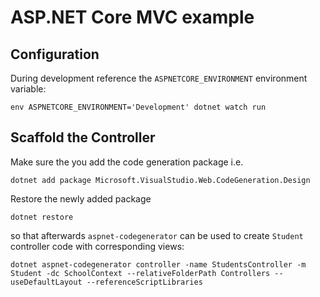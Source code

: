 # ASP.NET Core MVC example #

## Configuration ##

During development reference the `ASPNETCORE_ENVIRONMENT` environment variable:

    env ASPNETCORE_ENVIRONMENT='Development' dotnet watch run

## Scaffold the Controller ##

Make sure the you add the code generation package i.e.

    dotnet add package Microsoft.VisualStudio.Web.CodeGeneration.Design

Restore the newly added package

    dotnet restore

so that afterwards `aspnet-codegenerator` can be used to create `Student` controller code with corresponding views:

    dotnet aspnet-codegenerator controller -name StudentsController -m Student -dc SchoolContext --relativeFolderPath Controllers --useDefaultLayout --referenceScriptLibraries
